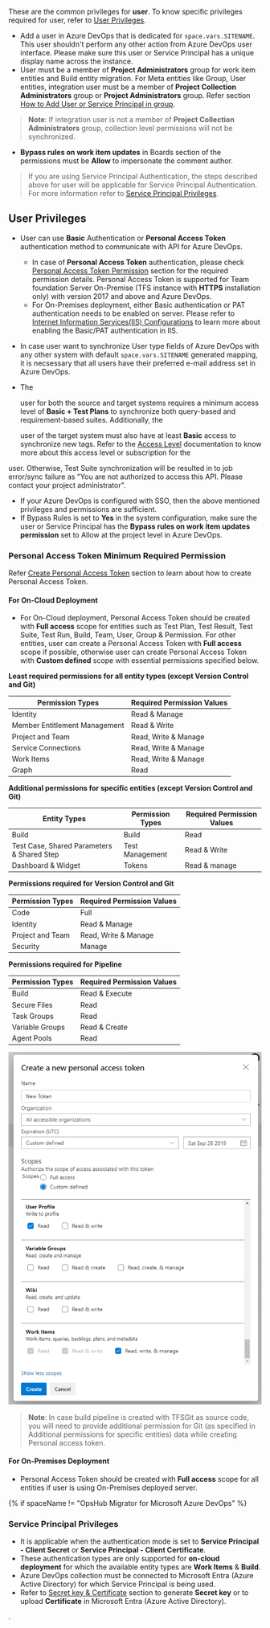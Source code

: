 These are the common privileges for **user**. To know specific privileges required for user, refer to [User Privileges](tfs-prerequisites.md#user-privileges).

* Add a user in Azure DevOps that is dedicated for <code class="expression">space.vars.SITENAME</code>. This user shouldn't perform any other action from Azure DevOps user interface. Please make sure this user or Service Principal has a unique display name across the instance.
* User must be a member of **Project Administrators** group for work item entities and Build entity migration. For Meta entities like Group, User entities, integration user must be a member of **Project Collection Administrators** group or **Project Administrators** group. Refer section [How to Add User or Service Principal in group](../../connectors/team-foundation-server.md#how-to-add-user-or-service-principal-in-group).

> **Note**: If integration user is not a member of **Project Collection Administrators** group, collection level permissions will not be synchronized.

* **Bypass rules on work item updates** in Boards section of the permissions must be **Allow** to impersonate the comment author.

> If you are using Service Principal Authentication, the steps described above for user will be applicable for Service Principal Authentication. For more information refer to [Service Principal Privileges](tfs-prerequisites.md#service-principal-privileges).

## User Privileges

* User can use **Basic** Authentication or **Personal Access Token** authentication method to communicate with API for Azure DevOps.
  * In case of **Personal Access Token** authentication, please check [Personal Access Token Permission](tfs-prerequisites.md#personal-access-token-minimum-required-permission) section for the required permission details. Personal Access Token is supported for Team foundation Server On-Premise (TFS instance with **HTTPS** installation only) with version 2017 and above and Azure DevOps.
  * For On-Premises deployment, either Basic authentication or PAT authentication needs to be enabled on server. Please refer to [Internet Information Services(IIS) Configurations](tfs-prerequisites.md#internet-information-services-iis-configurations) to learn more about enabling the Basic/PAT authentication in IIS.
* In case user want to synchronize User type fields of Azure DevOps with any other system with default <code class="expression">space.vars.SITENAME</code> generated mapping, it is necsessary that all users have their preferred e-mail address set in Azure DevOps.
*   The

    user for both the source and target systems requires a minimum access level of **Basic + Test Plans** to synchronize both query-based and requirement-based suites. Additionally, the

    user of the target system must also have at least **Basic** access to synchronize new tags. Refer to the [Access Level](https://docs.microsoft.com/en-us/azure/devops/organizations/security/access-levels?view=azure-devops) documentation to know more about this access level or subscription for the

user. Otherwise, Test Suite synchronization will be resulted in to job error/sync failure as "You are not authorized to access this API. Please contact your project administrator".

* If your Azure DevOps is configured with SSO, then the above mentioned privileges and permissions are sufficient.
* If Bypass Rules is set to **Yes** in the system configuration, make sure the user or Service Principal has the **Bypass rules on work item updates permission** set to Allow at the project level in Azure DevOps.

### Personal Access Token Minimum Required Permission

Refer [Create Personal Access Token](../../connectors/team-foundation-server.md#create-personal-access-token) section to learn about how to create Personal Access Token.

#### For On-Cloud Deployment

* For On-Cloud deployment, Personal Access Token should be created with **Full access** scope for entities such as Test Plan, Test Result, Test Suite, Test Run, Build, Team, User, Group & Permission. For other entities, user can create a Personal Access Token with **Full access** scope if possible, otherwise user can create Personal Access Token with **Custom defined** scope with essential permissions specified below.

**Least required permissions for all entity types (except Version Control and Git)**

| **Permission Types**          | **Required Permission Values** |
| ----------------------------- | ------------------------------ |
| Identity                      | Read & Manage                  |
| Member Entitlement Management | Read & Write                   |
| Project and Team              | Read, Write & Manage           |
| Service Connections           | Read, Write & Manage           |
| Work Items                    | Read, Write & Manage           |
| Graph                         | Read                           |

**Additional permissions for specific entities (except Version Control and Git)**

| **Entity Types**                           | **Permission Types** | **Required Permission Values** |
| ------------------------------------------ | -------------------- | ------------------------------ |
| Build                                      | Build                | Read                           |
| Test Case, Shared Parameters & Shared Step | Test Management      | Read & Write                   |
| Dashboard & Widget                         | Tokens               | Read & manage                  |

**Permissions required for Version Control and Git**

| **Permission Types** | **Required Permission Values** |
| -------------------- | ------------------------------ |
| Code                 | Full                           |
| Identity             | Read & Manage                  |
| Project and Team     | Read, Write & Manage           |
| Security             | Manage                         |

**Permissions required for Pipeline**

| **Permission Types** | **Required Permission Values** |
| -------------------- | ------------------------------ |
| Build                | Read & Execute                 |
| Secure Files         | Read                           |
| Task Groups          | Read                           |
| Variable Groups      | Read & Create                  |
| Agent Pools          | Read                           |

<div align="center"><img src="../../assets/PAT_CUSTOM_PERMISSION.png" alt=""></div>

> **Note**: In case build pipeline is created with TFSGit as source code, you will need to provide additional permission for Git (as specified in Additional permissions for specific entities) data while creating Personal access token.

#### For On-Premises Deployment

* Personal Access Token should be created with **Full access** scope for all entities if user is using On-Premises deployed server.

{% if spaceName != "OpsHub Migrator for Microsoft Azure DevOps" %}
### Service Principal Privileges

* It is applicable when the authentication mode is set to **Service Principal - Client Secret** or **Service Principal - Client Certificate**.
* These authentication types are only supported for **on-cloud deployment** for which the available entity types are **Work Items** & **Build**.
* Azure DevOps collection must be connected to Microsoft Entra (Azure Active Directory) for which Service Principal is being used.
* Refer to [Secret key & Certificate](../../connectors/team-foundation-server.md#secret-key-and-certificate-in-microsoft-entra-azure-active-directory) section to generate **Secret key** or to upload **Certificate** in Microsoft Entra (Azure Active Directory).

.
